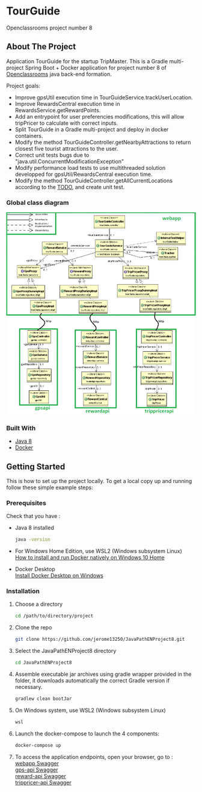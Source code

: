 # TourGuide
Openclassrooms project number 8

<!-- ABOUT THE PROJECT -->
## About The Project

Application TourGuide for the startup TripMaster. This is a Gradle multi-project Spring Boot + Docker application for project number 8 of [Openclassrooms](https://openclassrooms.com/) java back-end formation.

Project goals:
* Improve gpsUtil execution time in TourGuideService.trackUserLocation.
* Improve RewardsCentral execution time in RewardsService.getRewardPoints.
* Add an entrypoint for user preferencies modifications, this will allow tripPricer to calculate with correct inputs.
* Split TourGuide in a Gradle multi-project and deploy in docker containers.
* Modify the method TourGuideController.getNearbyAttractions to return closest five tourist attractions to the user.
* Correct unit tests bugs due to "java.util.ConcurrentModificationException"
* Modify performance load tests to use multithreaded solution developped for gpsUtil/RewardsCentral execution time.
* Modify the method TourGuideController.getAllCurrentLocations according to the [TODO](https://github.com/OpenClassrooms-Student-Center/JavaPathENProject8/blob/master/TourGuide/src/main/java/tourGuide/TourGuideController.java#L56), and create unit test.

### Global class diagram
![UML-class-diagram](https://raw.githubusercontent.com/jerome13250/JavaPathENProject8/master/images/classDiagram.gif)



### Built With

* [Java 8](https://adoptopenjdk.net/)
* [Docker](https://docs.docker.com/)


<!-- GETTING STARTED -->
## Getting Started

This is how to set up the project locally.
To get a local copy up and running follow these simple example steps:

### Prerequisites

Check that you have : 
* Java 8 installed
  ```sh
  java -version
  ```
* For Windows Home Edition, use WSL2 (Windows subsystem Linux)  
  [How to install and run Docker natively on Windows 10 Home](https://www.padok.fr/en/blog/docker-windows-10)

* Docker Desktop  
  [Install Docker Desktop on Windows](https://docs.docker.com/desktop/windows/install/)
  
  
### Installation

1. Choose a directory
   ```sh
   cd /path/to/directory/project
   ```
2. Clone the repo
   ```sh
   git clone https://github.com/jerome13250/JavaPathENProject8.git
   ```
3. Select the JavaPathENProject8 directory
   ```sh
   cd JavaPathENProject8
   ```
4. Assemble executable jar archives using gradle wrapper provided in the folder, it downloads automatically the correct Gradle version if necessary.
   ```sh
   gradlew clean bootJar
   ```
5. On Windows system, use WSL2 (Windows subsystem Linux)
   ```sh
   wsl
   ```
6. Launch the docker-compose to launch the 4 components:
   ```sh
   docker-compose up
   ```
7. To access the application endpoints, open your browser, go to :  
	[webapp Swagger](http://localhost:9000/swagger-ui/#/)  
	[gps-api Swagger](http://localhost:9001/swagger-ui/#/)  
	[reward-api Swagger](http://localhost:9002/swagger-ui/#/)  
	[trippricer-api Swagger](http://localhost:9003/swagger-ui/#/)  
	

   


